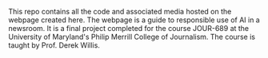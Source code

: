 This repo contains all the code and associated media hosted on the webpage created here. The webpage is a guide to responsible use of AI in a newsroom. It is a final project completed for the course JOUR-689 at the University of Maryland's Philip Merrill College of Journalism. The course is taught by Prof. Derek Willis.
